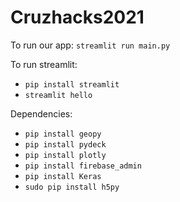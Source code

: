 # Cruzhacks2021

To run our app:
`streamlit run main.py`

To run streamlit:
* `pip install streamlit`
* `streamlit hello`


Dependencies:
* `pip install geopy`
* `pip install pydeck`
* `pip install plotly`
* `pip install firebase_admin`
* `pip install Keras`
* `sudo pip install h5py`
